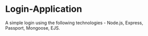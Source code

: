 # Login-Application
A simple login using the following technologies - Node.js, Express, Passport, Mongoose, EJS.
